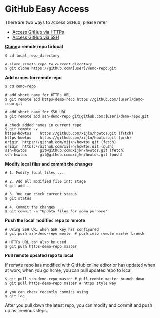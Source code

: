 

# GitHub Easy Access

There are two ways to access GitHub, please refer
- [Access GitHub via HTTPs](./github-https.md)
- [Access GitHub via SSH](./github-ssh.md)

**[Clone](./git-clone.md) a remote repo to local**
```
$ cd local_repo_directory

# clone remote repo to current directory
$ git clone https://github.com/[user]/demo-repo.git
```

**Add names for remote repo**
```
$ cd demo-repo

# add short name for HTTPs URL
$ git remote add https-demo-repo https://github.com/[user]/demo-repo.git

# add short name for SSH URL
$ git remote add ssh-demo-repo git@github.com:[user]/demo-repo.git 

# check added names in current repo
$ git remote -v
https-howtos    https://github.com/xijkn/howtos.git (fetch)
https-howtos    https://github.com/xijkn/howtos.git (push)
origin  https://github.com/xijkn/howtos.git (fetch)
origin  https://github.com/xijkn/howtos.git (push)
ssh-howtos      git@github.com:xijkn/howtos.git (fetch)
ssh-howtos      git@github.com:xijkn/howtos.git (push)
```

**Modify local files and commit the changes**
```
# 1. Modify local files ...

# 2. Add all modified file into stage
$ git add .

# 3. You can check current status
$ git status

# 4. Commit the changes
$ git commit -m "Update files for some purpose"
```

**Push the local modified repo to remote**
```
# Using SSH URL when SSH key has configured
$ git push ssh-demo-repo master # push into remote master branch

# HTTPs URL can also be used
$ git push https-demo-repo master
```

**Pull remote updated repo to local**

If remote repo has modified with GitHub online editor or has updated when at work,
when you go home, you can pull updated repo to local.
```
$ git pull ssh-demo-repo master # pull remote master branch down
$ git pull https-demo-repo master # https style way

# you can check recently commits using
$ git log
```

After you pull down the latest repo, you can modify and commit and push up as previous steps.
